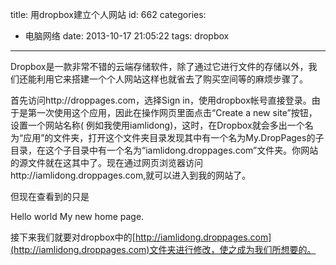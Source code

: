 title: 用dropbox建立个人网站
id: 662
categories:
  - 电脑网络
date: 2013-10-17 21:05:22
tags: dropbox
---

Dropbox是一款非常不错的云端存储软件，除了通过它进行文件的存储以外，我们还能利用它来搭建一个个人网站这样也就省去了购买空间等的麻烦步骤了。

首先访问http://droppages.com，选择Sign in，使用dropbox帐号直接登录。由于是第一次使用这个应用，因此在操作网页里面点击“Create a new site”按钮，设置一个网站名称( 例如我使用iamlidong)，这时，在Dropbox就会多出一个名为“应用”的文件夹，打开这个文件夹目录发现其中有一个名为My.DropPages的子目录，在这个子目录中有一个名为“iamlidong.droppages.com”文件夹。你网站的源文件就在这其中了。现在通过网页浏览器访问http://iamlidong.droppages.com,就可以进入到我的网站了。

但现在查看到的只是

Hello world
My new home page.

接下来我们就要对dropbox中的[http://iamlidong.droppages.com](http://iamlidong.droppages.com)文件夹进行修改，使之成为我们所想要的。